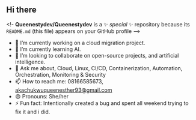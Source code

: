 ## Hi there 
<!-
**Queenestydev/Queenestydev** is a ✨ _special_ ✨ repository because its `README.md` (this file) appears on your GitHub profile
-->
- 🔭 I’m currently working on a cloud migration project.
- 🌱 I’m currently learning AI.
- 👯 I’m looking to collaborate on open-source projects, and artificial intelligence.
- 💬 Ask me about, Cloud, Linux, CI/CD, Containerization, Automation, Orchestration, Monitoring & Security
- 📫 How to reach me: 08166585673, akachukwuqueenesther93@gmail.com
- 😄 Pronouns: She/her
- ⚡ Fun fact: Intentionally created a bug and spent all weekend trying to fix it and i did.

